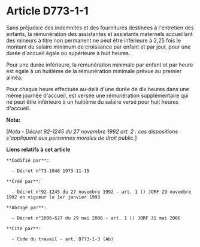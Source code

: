 # Article D773-1-1

Sans préjudice des indemnités et des fournitures destinées à l'entretien des enfants, la rémunération des assistantes et
assistants maternels accueillant des mineurs à titre non permanent ne peut être inférieure à 2,25 fois le montant du salaire
minimum de croissance par enfant et par jour, pour une durée d'accueil égale ou supérieure à huit heures.

Pour une durée inférieure, la rémunération minimale par enfant et par heure est égale à un huitième de la rémunération
minimale prévue au premier alinéa.

Pour chaque heure effectuée au-delà d'une durée de dix heures dans une même journée d'accueil, est versée une rémunération
supplémentaire qui ne peut être inférieure à un huitième du salaire versé pour huit heures d'accueil.

**Nota:**

[*Nota - Décret 92-1245 du 27 novembre 1992 art. 2 : ces dispositions s'appliquent aux personnes morales de droit public.*]

**Liens relatifs à cet article**

	**Codifié par**:

	  - Décret n°73-1048 1973-11-15

	**Créé par**:

	  - Décret n°92-1245 du 27 novembre 1992 - art. 1 () JORF 29 novembre 1992 en vigueur le 1er janvier 1993

	**Abrogé par**:

	  - Décret n°2006-627 du 29 mai 2006 - art. 1 () JORF 31 mai 2006

	**Cité par**:

	  - Code du travail - art. D773-1-3 (Ab)
